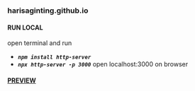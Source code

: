 ### harisaginting.github.io

#### RUN LOCAL ####
open terminal and run
- ***```npm install http-server```***
- ***```npx http-server -p 3000```***
open localhost:3000 on browser

#### [PREVIEW](https://harisaginting.github.io) ####